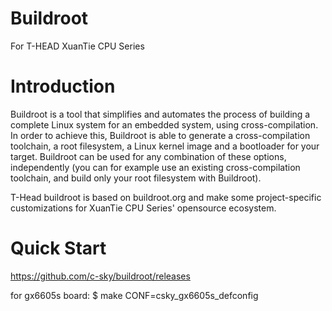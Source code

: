 # Buildroot
For T-HEAD XuanTie CPU Series

# Introduction
Buildroot is a tool that simplifies and automates the process of building a complete Linux system for an embedded system, using cross-compilation. In order to achieve this, Buildroot is able to generate a cross-compilation toolchain, a root filesystem, a Linux kernel image and a bootloader for your target. Buildroot can be used for any combination of these options, independently (you can for example use an existing cross-compilation toolchain, and build only your root filesystem with Buildroot).

T-Head buildroot is based on buildroot.org and make some project-specific customizations for XuanTie CPU Series' opensource ecosystem.

# Quick Start
https://github.com/c-sky/buildroot/releases

for gx6605s board:
  $ make CONF=csky_gx6605s_defconfig
